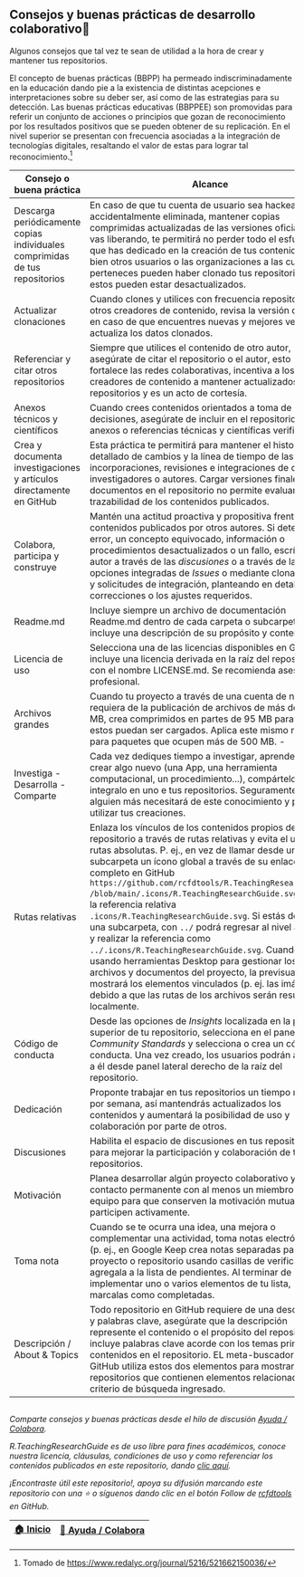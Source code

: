 ## Consejos y buenas prácticas de desarrollo colaborativo:blue_heart:

Algunos consejos que tal vez te sean de utilidad a la hora de crear y mantener tus repositorios.

El concepto de buenas prácticas (BBPP) ha permeado indiscriminadamente en la educación dando pie a la existencia de distintas acepciones e interpretaciones sobre su deber ser, así como de las estrategias para su detección. Las buenas prácticas educativas (BBPPEE) son promovidas para referir un conjunto de acciones o principios que gozan de reconocimiento por los resultados positivos que se pueden obtener de su replicación. En el nivel superior se presentan con frecuencia asociadas a la integración de tecnologías digitales, resaltando el valor de estas para lograr tal reconocimiento.[^1] 

| Consejo o buena práctica                                                    | Alcance                                                                                                                                                                                                                                                                                                                                                                                                                                                                                                                                                                                                                                                                                                                                                                                                              | Autor                                       |
|-----------------------------------------------------------------------------|----------------------------------------------------------------------------------------------------------------------------------------------------------------------------------------------------------------------------------------------------------------------------------------------------------------------------------------------------------------------------------------------------------------------------------------------------------------------------------------------------------------------------------------------------------------------------------------------------------------------------------------------------------------------------------------------------------------------------------------------------------------------------------------------------------------------|---------------------------------------------|
| Descarga periódicamente copias individuales comprimidas de tus repositorios | En caso de que tu cuenta de usuario sea hackeada o accidentalmente eliminada, mantener copias comprimidas actualizadas de las versiones oficiales que vas liberando, te permitirá no perder todo el esfuerzo que has dedicado en la creación de tus contenidos. Si bien otros usuarios o las organizaciones a las cuales perteneces pueden haber clonado tus repositorios, estos pueden estar desactualizados.                                                                                                                                                                                                                                                                                                                                                                                                       | [rcfdtools](https://github.com/rcfdtools)   |
| Actualizar clonaciones                                                      | Cuando clones y utilices con frecuencia repositorios de otros creadores de contenido, revisa la versión oficial y en caso de que encuentres nuevas y mejores versiones, actualiza los datos clonados.                                                                                                                                                                                                                                                                                                                                                                                                                                                                                                                                                                                                                | [rcfdtools](https://github.com/rcfdtools)   |
| Referenciar y citar otros repositorios                                      | Siempre que utilices el contenido de otro autor, asegúrate de citar el repositorio o el autor, esto fortalece las redes colaborativas, incentiva a los creadores de contenido a mantener actualizados los repositorios y es un acto de cortesía.                                                                                                                                                                                                                                                                                                                                                                                                                                                                                                                                                                     | [rcfdtools](https://github.com/rcfdtools)   |
| Anexos técnicos y científicos                                               | Cuando crees contenidos orientados a toma de decisiones, asegúrate de incluir en el repositorio, anexos o referencias técnicas y científicas verificables.                                                                                                                                                                                                                                                                                                                                                                                                                                                                                                                                                                                                                                                           | [rcfdtools](https://github.com/rcfdtools)   |
| Crea y documenta investigaciones y artículos directamente en GitHub         | Esta práctica te permitirá para mantener el historial detallado de cambios y la línea de tiempo de las incorporaciones, revisiones e integraciones de otros investigadores o autores. Cargar versiones finales de documentos en el repositorio no permite evaluar la trazabilidad de los contenidos publicados.                                                                                                                                                                                                                                                                                                                                                                                                                                                                                                      | [rcfdtools](https://github.com/rcfdtools)   |
| Colabora, participa y construye                                             | Mantén una actitud proactiva y propositiva frente a los contenidos publicados por otros autores. Si detectas un error, un concepto equivocado, información o procedimientos desactualizados o un fallo, escríbele al autor a través de las _discusiones_ o a través de las opciones integradas de _Issues_ o mediante clonaciones y solicitudes de integración, planteando en detalle las correcciones o los ajustes requeridos.                                                                                                                                                                                                                                                                                                                                                                                     | [rcfdtools](https://github.com/rcfdtools)   |
| Readme.md                                                                   | Incluye siempre un archivo de documentación Readme.md dentro de cada carpeta o subcarpeta e incluye una descripción de su propósito y contenido.                                                                                                                                                                                                                                                                                                                                                                                                                                                                                                                                                                                                                                                                     | [rcfdtools](https://github.com/rcfdtools)   |
| Licencia de uso                                                             | Selecciona una de las licencias disponibles en GitHub o incluye una licencia derivada en la raíz del repositorio con el nombre LICENSE.md. Se recomienda asesoría profesional.                                                                                                                                                                                                                                                                                                                                                                                                                                                                                                                                                                                                                                       | [rcfdtools](https://github.com/rcfdtools)   |
| Archivos grandes                                                            | Cuando tu proyecto a través de una cuenta de no pago requiera de la publicación de archivos de más de 100 MB, crea comprimidos en partes de 95 MB para que estos puedan ser cargados. Aplica este mismo recurso para paquetes que ocupen más de 500 MB.                                                                                                                                             -                                                                                                                                                                                                                                                                                                                                                                                                                | [rcfdtools](https://github.com/rcfdtools)   |
| Investiga - Desarrolla - Comparte                                           | Cada vez dediques tiempo a investigar, aprender y crear algo nuevo (una App, una herramienta computacional, un procedimiento...), compártelo e integralo en uno e tus repositorios. Seguramente, alguien más necesitará de este conocimiento y podrá utilizar tus creaciones.                                                                                                                                                                                                                                                                                                                                                                                                                                                                                                                                        | [rcfdtools](https://github.com/rcfdtools)   |
| Rutas relativas                                                             | Enlaza los vínculos de los contenidos propios de tu repositorio a través de rutas relativas y evita el uso de rutas absolutas. P. ej., en vez de llamar desde una subcarpeta un ícono global a través de su enlace completo en GitHub `https://github.com/rcfdtools/R.TeachingResearchGuide /blob/main/.icons/R.TeachingResearchGuide.svg`, utiliza la referencia relativa `.icons/R.TeachingResearchGuide.svg`. Si estás dentro de una subcarpeta, con `../` podrá regresar al nivel anterior y realizar la referencia como `../.icons/R.TeachingResearchGuide.svg`. Cuando estés usando herramientas Desktop para gestionar los archivos y documentos del proyecto, la previsualización mostrará los elementos vinculados (p. ej. las imágenes) debido a que las rutas de los archivos serán resueltas localmente. | [rcfdtools](https://github.com/rcfdtools)   |
| Código de conducta                                                          | Desde las opciones de _Insights_ localizada en la parte superior de tu repositorio, selecciona en el panel lateral _Community Standards_ y selecciona o crea un código de conducta. Una vez creado, los usuarios podrán acceder a él desde panel lateral derecho de la raíz del repositorio.                                                                                                                                                                                                                                                                                                                                                                                                                                                                                                                         | [rcfdtools](https://github.com/rcfdtools)   |
| Dedicación                                                                  | Proponte trabajar en tus repositorios un tiempo mínimo por semana, así mantendrás actualizados los contenidos y aumentará la posibilidad de uso y colaboración por parte de otros.                                                                                                                                                                                                                                                                                                                                                                                                                                                                                                                                                                                                                                   | [juanrodace](https://github.com/juanrodace) |
| Discusiones                                                                 | Habilita el espacio de discusiones en tus repositorios para mejorar la participación y colaboración de tus repositorios.                                                                                                                                                                                                                                                                                                                                                                                                                                                                                                                                                                                                                                                                                             | [juanrodace](https://github.com/juanrodace) |
| Motivación                                                                  | Planea desarrollar algún proyecto colaborativo y mantén contacto permanente con al menos un miembro del equipo para que conserven la motivación mutua y así participen activamente.                                                                                                                                                                                                                                                                                                                                                                                                                                                                                                                                                                                                                                  | [juanrodace](https://github.com/juanrodace) |
| Toma nota                                                                   | Cuando se te ocurra una idea, una mejora o complementar una actividad, toma notas electrónicas (p. ej., en Google Keep crea notas separadas para cada proyecto o repositorio usando casillas de verificación) y agregala a la lista de pendientes. Al terminar de implementar uno o varios elementos de tu lista, marcalas como completadas.                                                                                                                                                                                                                                                                                                                                                                                                                                                                         | [rcfdtools](https://github.com/rcfdtools)   |
| Descripción / About & Topics                                                | Todo repositorio en GitHub requiere de una descripción y palabras clave, asegúrate que la descripción represente el contenido o el propósito del repositorio e incluye palabras clave acorde con los temas principales contenidos en el repositorio. EL meta-buscador de GitHub utiliza estos dos elementos para mostrar los repositorios que contienen elementos relacionados al criterio de búsqueda ingresado.                                                                                                                                                                                                                                                                                                                                                                                                   | [rcfdtools](https://github.com/rcfdtools)   |


##  

_Comparte consejos y buenas prácticas desde el hilo de discusión [Ayuda / Colabora](https://github.com/rcfdtools/R.TeachingResearchGuide/discussions/8)._

_R.TeachingResearchGuide es de uso libre para fines académicos, conoce nuestra licencia, cláusulas, condiciones de uso y como referenciar los contenidos publicados en este repositorio, dando [clic aquí](LICENSE.md)._

_¡Encontraste útil este repositorio!, apoya su difusión marcando este repositorio con una ⭐ o síguenos dando clic en el botón Follow de [rcfdtools](https://github.com/rcfdtools) en GitHub._


| [:house: Inicio](Readme.md) | [:beginner: Ayuda / Colabora](https://github.com/rcfdtools/R.TeachingResearchGuide/discussions/8) |
|-----------------------------|---------------------------------------------------------------------------------------------------|

[^1]: Tomado de https://www.redalyc.org/journal/5216/521662150036/